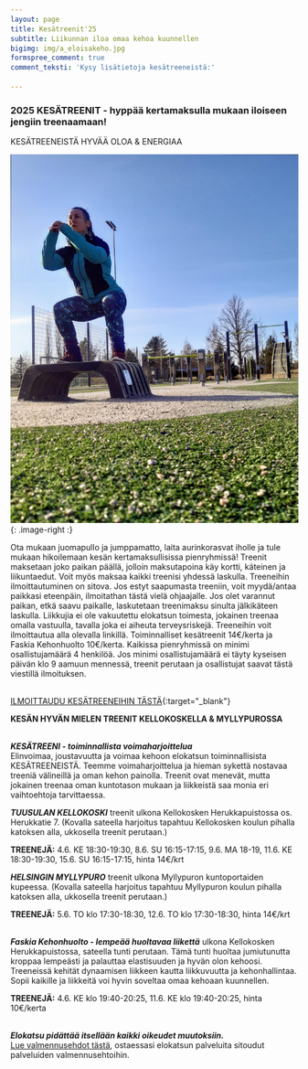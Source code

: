 ```yaml
---
layout: page
title: Kesätreenit'25
subtitle: Liikunnan iloa omaa kehoa kuunnellen
bigimg: img/a_eloisakeho.jpg
formspree_comment: true
comment_teksti: 'Kysy lisätietoja kesätreeneistä:'

---
```

### **2025 KESÄTREENIT**  - hyppää kertamaksulla mukaan iloiseen jengiin treenaamaan!

<p></p>
<p class="otsikkolistapalkki">
KESÄTREENEISTÄ HYVÄÄ OLOA & ENERGIAA
</p>


![Pienryhmätreeni](/img/kellokosken_pienryhma.jpg "Kellokosken pienryhma"){: .image-right :}

Ota mukaan juomapullo ja jumppamatto, laita aurinkorasvat iholle ja tule mukaan hikoilemaan kesän kertamaksullisissa pienryhmissä! Treenit maksetaan joko paikan päällä, jolloin maksutapoina käy kortti, käteinen ja liikuntaedut. Voit myös maksaa kaikki treenisi yhdessä laskulla. Treeneihin ilmoittautuminen on sitova. Jos estyt saapumasta treeniin, voit myydä/antaa paikkasi eteenpäin, ilmoitathan tästä vielä ohjaajalle. Jos olet varannut paikan, etkä saavu paikalle, laskutetaan treenimaksu sinulta jälkikäteen laskulla. Liikkujia ei ole vakuutettu elokatsun toimesta, jokainen treenaa omalla vastuulla, tavalla joka ei aiheuta terveysriskejä. Treeneihin voit ilmoittautua alla olevalla linkillä. Toiminnalliset kesätreenit 14€/kerta ja Faskia Kehonhuolto 10€/kerta. Kaikissa pienryhmissä on minimi osallistujamäärä 4 henkilöä. Jos minimi osallistujamäärä ei täyty kyseisen päivän klo 9 aamuun mennessä, treenit perutaan ja osallistujat saavat tästä viestillä ilmoituksen.  <br/><br/>

[ILMOITTAUDU KESÄTREENEIHIN TÄSTÄ](https://forms.gle/8iMqDjFy5WnYun849){:target="_blank"}

**KESÄN HYVÄN MIELEN TREENIT KELLOKOSKELLA & MYLLYPUROSSA** <br/><br/>

**_KESÄTREENI - toiminnallista voimaharjoittelua_**  
Elinvoimaa, joustavuutta ja voimaa kehoon elokatsun toiminnallisista KESÄTREENEISTÄ. Teemme voimaharjoittelua ja hieman sykettä nostavaa treeniä välineillä ja oman kehon painolla. Treenit ovat menevät, mutta jokainen treenaa oman kuntotason mukaan ja liikkeistä saa monia eri vaihtoehtoja tarvittaessa.  

**_TUUSULAN KELLOKOSKI_**
treenit ulkona Kellokosken Herukkapuistossa os. Herukkatie 7. (Kovalla sateella harjoitus tapahtuu Kellokosken koulun pihalla katoksen alla, ukkosella treenit perutaan.)

**TREENEJÄ:** 4.6. KE 18:30-19:30, 8.6. SU 16:15-17:15, 9.6. MA 18-19, 11.6. KE 18:30-19:30, 15.6. SU 16:15-17:15, hinta 14€/krt

***HELSINGIN MYLLYPURO***
treenit ulkona Myllypuron kuntoportaiden kupeessa. (Kovalla sateella harjoitus tapahtuu Myllypuron koulun pihalla katoksen alla, ukkosella treenit perutaan.)

**TREENEJÄ:** 5.6. TO klo 17:30-18:30, 12.6. TO klo 17:30-18:30, hinta 14€/krt
<br/><br/>

**_Faskia Kehonhuolto - lempeää huoltavaa liikettä_**
ulkona Kellokosken Herukkapuistossa, sateella tunti perutaan. Tämä tunti huoltaa jumiutunutta kroppaa lempeästi ja palauttaa elastisuuden ja hyvän olon kehoosi. Treeneissä kehität dynaamisen liikkeen kautta liikkuvuutta ja kehonhallintaa. Sopii kaikille ja liikkeitä voi hyvin soveltaa omaa kehoaan kuunnellen.  

**TREENEJÄ:** 4.6. KE klo 19:40-20:25, 11.6. KE klo 19:40-20:25, hinta 10€/kerta
<br/><br/>

**_Elokatsu pidättää itsellään kaikki oikeudet muutoksiin._**  
[Lue valmennusehdot tästä](/valmennusehdot), ostaessasi elokatsun palveluita sitoudut palveluiden valmennusehtoihin.